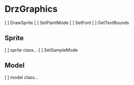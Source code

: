 # DrzGraphics

[ ] DrawSprite
[ ] SetPaintMode
[ ] SetFont
[ ] GetTextBounds

## Sprite

[ ] sprite class...
[ ] SetSampleMode

## Model

[ ] model class...

